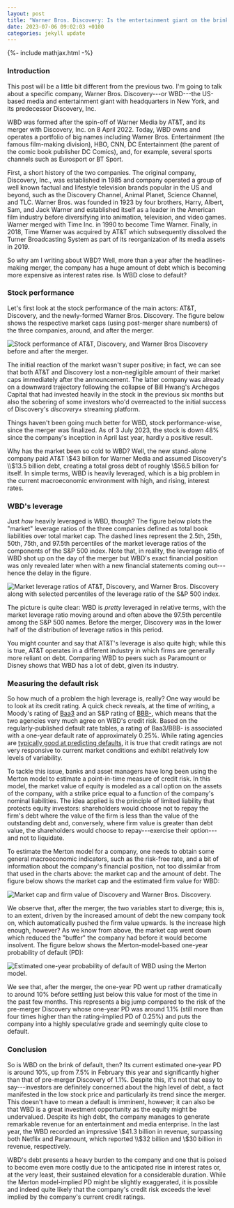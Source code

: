 ```yaml
---
layout: post
title: "Warner Bros. Discovery: Is the entertainment giant on the brink?"
date: 2023-07-06 09:02:03 +0100
categories: jekyll update
---
```


{%- include mathjax.html -%}

### Introduction

This post will be a little bit different from the previous two. I'm going to talk about a specific company, Warner Bros. Discovery---or WBD---the US-based media and entertainment giant with headquarters in New York, and its predecessor Discovery, Inc.

WBD was formed after the spin-off of Warner Media by AT&T, and its merger with Discovery, Inc. on 8 April 2022. Today, WBD owns and operates a portfolio of big names including Warner Bros. Entertainment (the famous film-making division), HBO, CNN, DC Entertainment (the parent of the comic book publisher DC Comics), and, for example, several sports channels such as Eurosport or BT Sport.

First, a short history of the two companies. The original company, Discovery, Inc., was established in 1985 and company operated a group of well known factual and lifestyle television brands popular in the US and beyond, such as the Discovery Channel, Animal Planet, Science Channel, and TLC. Warner Bros. was founded in 1923 by four brothers, Harry, Albert, Sam, and Jack Warner and established itself as a leader in the American film industry before diversifying into animation, television, and video games. Warner merged with Time Inc. in 1990 to become Time Warner. Finally, in 2018, Time Warner was acquired by AT&T which subsequently dissolved the Turner Broadcasting System as part of its reorganization of its media assets in 2019.

So why am I writing about WBD? Well, more than a year after the headlines-making merger, the company has a huge amount of debt which is becoming more expensive as interest rates rise. Is WBD close to default?

### Stock performance

Let's first look at the stock performance of the main actors: AT&T, Discovery, and the newly-formed Warner Bros. Discovery. The figure below shows the respective market caps (using post-merger share numbers) of the three companies, around, and after the merger.

![Stock performance of AT&T, Discovery, and Warner Bros Discovery before and after the merger.](/assets/images/20230706/fig-stock-performance-1.png)

The initial reaction of the market wasn't super positive; in fact, we can see that both AT&T and Discovery lost a non-negligible amount of their market caps immediately after the announcement. The latter company was already on a downward trajectory following the collapse of Bill Hwang's Archegos Capital that had invested heavily in the stock in the previous six months but also the sobering of some investors who'd overreacted to the initial success of Discovery's *discovery+* streaming platform.

Things haven't been going much better for WBD, stock performance-wise, since the merger was finalized. As of 3 July 2023, the stock is down 48% since the company's inception in April last year, hardly a positive result.

Why has the market been so cold to WBD? Well, the new stand-alone company paid AT&T \\$43 billion for Warner Media and assumed Discovery's \\$13.5 billion debt, creating a total gross debt of roughly \\$56.5 billion for itself. In simple terms, WBD is heavily leveraged, which is a big problem in the current macroeconomic environment with high, and rising, interest rates.

### WBD's leverage

Just *how* heavily leveraged is WBD, though? The figure below plots the "market" leverage ratios of the three companies defined as total book liabilities over total market cap. The dashed lines represent the 2.5th, 25th, 50th, 75th, and 97.5th percentiles of the market leverage ratios of the components of the S&P 500 index. Note that, in reality, the leverage ratio of WBD shot up on the day of the merger but WBD's exact financial position was only revealed later when with a new financial statements coming out---hence the delay in the figure.

![Market leverage ratios of AT&T, Discovery, and Warner Bros. Discovery along with selected percentiles of the leverage ratio of the S&P 500 index.](/assets/images/20230706/fig-leverage-1.png)

The picture is quite clear: WBD is *pretty* leveraged in relative terms, with the market leverage ratio moving around and often above the 97.5th percentile among the S&P 500 names. Before the merger, Discovery was in the lower half of the distribution of leverage ratios in this period.

You might counter and say that AT&T's leverage is also quite high; while this is true, AT&T operates in a different industry in which firms are generally more reliant on debt. Comparing WBD to peers such as Paramount or Disney shows that WBD has a lot of debt, given its industry.

### Measuring the default risk

So how much of a problem the high leverage is, really? One way would be to look at its credit rating. A quick check reveals, at the time of writing, a Moody's rating of [Baa3](https://www.moodys.com/credit-ratings/Warner-Bros-Discovery-Inc-credit-rating-600057551) and an S&P rating of [BBB-](https://disclosure.spglobal.com/ratings/en/regulatory/org-details/sectorCode/CORP/entityId/475824), which means that the two agencies very much agree on WBD's credit risk. Based on the regularly-published default rate tables, a rating of Baa3/BBB- is associated with a one-year default rate of approximately 0.25%. While rating agencies are [typically good at predicting defaults](https://polachjan.github.io/jekyll/update/2023/05/10/are-credit-ratings-predicting-defaults.html), it is true that credit ratings are not very responsive to current market conditions and exhibit relatively low levels of variability.

To tackle this issue, banks and asset managers have long been using the Merton model to estimate a point-in-time measure of credit risk. In this model, the market value of equity is modeled as a call option on the assets of the company, with a strike price equal to a function of the company's nominal liabilities. The idea applied is the principle of limited liability that protects equity investors: shareholders would choose not to repay the firm's debt where the value of the firm is less than the value of the outstanding debt and, conversely, where firm value is greater than debt value, the shareholders would choose to repay---exercise their option---and not to liquidate.

To estimate the Merton model for a company, one needs to obtain some general macroeconomic indicators, such as the risk-free rate, and a bit of information about the company's financial position, not too dissimilar from that used in the charts above: the market cap and the amount of debt. The figure below shows the market cap and the estimated firm value for WBD:

![Market cap and firm value of Discovery and Warner Bros. Discovery.](/assets/images/20230706/fig-get-merton-out-1.png)

We observe that, after the merger, the two variables start to diverge; this is, to an extent, driven by the increased amount of debt the new company took on, which automatically pushed the firm value upwards. Is the increase high enough, however? As we know from above, the market cap went down which reduced the "buffer" the company had before it would become insolvent. The figure below shows the Merton-model-based one-year probability of default (PD):

![Estimated one-year probability of default of WBD using the Merton model.](/assets/images/20230706/fig-pd-1.png)

We see that, after the merger, the one-year PD went up rather dramatically to around 10% before settling just below this value for most of the time in the past few months. This represents a big jump compared to the risk of the pre-merger Discovery whose one-year PD was around 1.1% (still more than four times higher than the rating-implied PD of 0.25%) and puts the company into a highly speculative grade and seemingly quite close to default.

### Conclusion

So is WBD on the brink of default, then? Its current estimated one-year PD is around 10%, up from 7.5% in February this year and significantly higher than that of pre-merger Discovery of 1.1%. Despite this, it's not that easy to say---investors are definitely concerned about the high level of debt, a fact manifested in the low stock price and particularly its trend since the merger. This doesn't have to mean a default is imminent, however; it can also be that WBD is a great investment opportunity as the equity might be undervalued. Despite its high debt, the company manages to generate remarkable revenue for an entertainment and media enterprise. In the last year, the WBD recorded an impressive \\$41.3 billion in revenue, surpassing both Netflix and Paramount, which reported \\$32 billion and \\$30 billion in revenue, respectively.

WBD's debt presents a heavy burden to the company and one that is poised to become even more costly due to the anticipated rise in interest rates or, at the very least, their sustained elevation for a considerable duration. While the Merton model-implied PD might be slightly exaggerated, it is possible and indeed quite likely that the company's credit risk exceeds the level implied by the company's current credit ratings.
